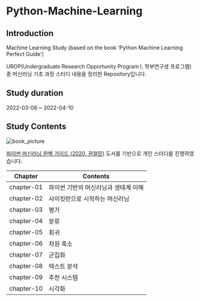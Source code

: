 # Python-Machine-Learning

## Introduction
Machine Learning Study (based on the book 'Python Machine Learning Perfect Guide')

UROP(Undergraduate Research Opportunity Program I, 학부연구생 프로그램) 중 머신러닝 기초 과정 스터디 내용을 정리한 Repository입니다.

## Study duration
2022-03-06 ~ 2022-04-10

## Study Contents

![book_picture](https://wikibook.co.kr/images/cover/s/9791158393229.jpg)

[파이썬 머신러닝 완벽 가이드 (2020, 권철민)](https://wikibook.co.kr/pymlrev2/) 도서를 기반으로 개인 스터디를 진행하였습니다.

| Chapter    | Contents             |
|------------|----------------------|
| chapter-01 | 파이썬 기반의 머신러닝과 생태계 이해 |
| chapter-02 | 사이킷런으로 시작하는 머신러닝     |
| chapter-03 | 평가                   |
| chapter-04 | 분류                   |
| chapter-05 | 회귀                   |
| chapter-06 | 차원 축소                |
| chapter-07 | 군집화                  |
| chapter-08 | 텍스트 분석               |
| chapter-09 | 추천 시스템               |
| chapter-10 | 시각화                  |